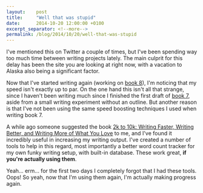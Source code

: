 ```yaml
---
layout:    post
title:     "Well that was stupid"
date:      2014-10-20 12:00:00 +0100
excerpt_separator: <!--more-->
permalink: /blog/2014/10/20/well-that-was-stupid
---
```


I've mentioned this on Twitter a couple of times, but I've been spending way too much time between writing projects lately. The main culprit for this delay has been the site you are looking at right now, with a vacation to Alaska also being a significant factor.

<!--more-->
Now that I've started writing again (working on [book 8](/2014/1/22/note-current-projects.html)), I'm noticing that my speed isn't exactly up to par. On the one hand this isn't all that strange, since I haven't been writing much since I finished the first draft of [book 7](/2014/1/22/note-current-projects.html), aside from a small writing experiment without an outline. But another reason is that I've not been using the same speed boosting techniques I used when writing book 7.

A while ago someone suggested the book [2k to 10k: Writing Faster, Writing Better, and Writing More of What You Love](http://www.amazon.com/2k-10k-Writing-Faster-Better-ebook/dp/B009NKXAWS) to me, and I've found it incredibly useful in increasing my writing output. I've created a number of tools to help in this regard, most importantly a better word count tracker for my own funky writing setup, with built-in database. These work great, **if you're actually using them**.

Yeah... erm... for the first two days I completely forgot that I had these tools. Oops! So yeah, now that I'm using them again, I'm actually making progress again.